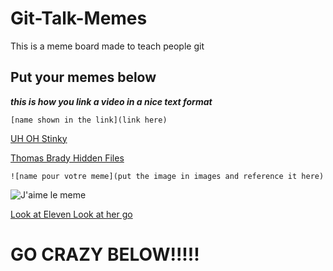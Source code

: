 # Git-Talk-Memes

This is a meme board made to teach people git 

## Put your memes below

***this is how you link a video in a nice text format***

`[name shown in the link](link here)`

[UH OH Stinky](https://www.youtube.com/watch?v=ZJvH8d2y7Iw)

[Thomas Brady Hidden Files](https://www.youtube.com/watch?v=dQw4w9WgXcQ)

`![name pour votre meme](put the image in images and reference it here)`

![J'aime le meme](images/z00merm3m3.jpg)

[Look at Eleven Look at her go](https://i.redd.it/zyncobj6unv31.png)



# GO CRAZY BELOW!!!!! 
